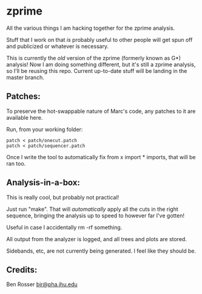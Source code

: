 zprime
======

All the various things I am hacking together for the zprime analysis.

Stuff that I work on that *is* probably useful to other people will get spun off and publicized or whatever is necessary.

This is currently the *old* version of the zprime (formerly known as G*) analysis!
Now I am doing something different, but it's still a zprime analysis, so I'll
be reusing this repo. Current up-to-date stuff will be landing in the master branch.

Patches:
-------

To preserve the hot-swappable nature of Marc's code, any patches to it are
available here.

Run, from your working folder:

```
patch < patch/onecut.patch
patch < patch/sequencer.patch
```

Once I write the tool to automatically fix from x import * imports, that will be ran too.

Analysis-in-a-box:
------------------

This is really cool, but probably not practical!

Just run "make". That will *automatically* apply all the cuts in the right
sequence, bringing the analysis up to speed to however far I've gotten!

Useful in case I accidentally rm -rf something.

All output from the analyzer is logged, and all trees and plots are stored.

Sidebands, etc, are not currently being generated. I feel like they should be.

Credits:
--------
Ben Rosser <bjr@pha.jhu.edu>
